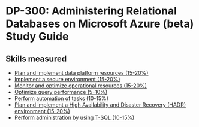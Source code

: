 # DP-300: Administering Relational Databases on Microsoft Azure (beta) Study Guide

## Skills measured
* [Plan and implement data platform resources (15-20%)]()
* [Implement a secure environment (15-20%)]()
* [Monitor and optimize operational resources (15-20%)]()
* [Optimize query performance (5-10%)]()
* [Perform automation of tasks (10-15%)]()
* [Plan and implement a High Availability and Disaster Recovery (HADR) environment (15-20%)]()
* [Perform administration by using T-SQL (10-15%)]()